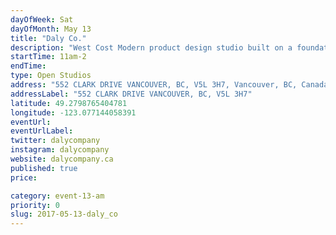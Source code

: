 ```yaml
---
dayOfWeek: Sat
dayOfMonth: May 13
title: "Daly Co."
description: "West Cost Modern product design studio built on a foundation to enhance our lived experience through the design of objects."
startTime: 11am-2
endTime: 
type: Open Studios
address: "552 CLARK DRIVE VANCOUVER, BC, V5L 3H7, Vancouver, BC, Canada"
addressLabel: "552 CLARK DRIVE VANCOUVER, BC, V5L 3H7"
latitude: 49.2798765404781
longitude: -123.077144058391
eventUrl: 
eventUrlLabel: 
twitter: dalycompany
instagram: dalycompany
website: dalycompany.ca
published: true
price: 

category: event-13-am
priority: 0
slug: 2017-05-13-daly_co
---
```

